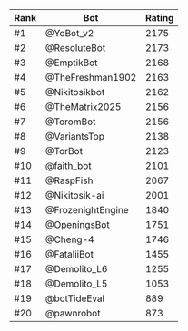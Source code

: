 Rank|Bot|Rating
---|---|---
#1|@YoBot_v2|2175
#2|@ResoluteBot|2173
#3|@EmptikBot|2168
#4|@TheFreshman1902|2163
#5|@Nikitosikbot|2162
#6|@TheMatrix2025|2156
#7|@ToromBot|2156
#8|@VariantsTop|2138
#9|@TorBot|2123
#10|@faith_bot|2101
#11|@RaspFish|2067
#12|@Nikitosik-ai|2001
#13|@FrozenightEngine|1840
#14|@OpeningsBot|1751
#15|@Cheng-4|1746
#16|@FataliiBot|1455
#17|@Demolito_L6|1255
#18|@Demolito_L5|1053
#19|@botTideEval|889
#20|@pawnrobot|873
